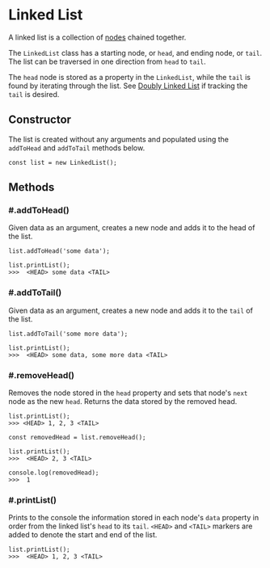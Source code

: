# Linked List
A linked list is a collection of [nodes](../Node/ReadMe.md) chained together. 

The `LinkedList` class has a starting node, or `head`, and ending node, or `tail`. The list can be traversed in one direction from `head` to `tail`.

The `head` node is stored as a property in the `LinkedList`, while the `tail` is found by iterating through the list. See [Doubly Linked List](../DoublyLinkedList/ReadMe.md) if tracking the `tail` is desired.

## Constructor
The list is created without any arguments and populated using the `addToHead` and `addToTail` methods below.
```
const list = new LinkedList();
```

## Methods
### \#.addToHead()
Given data as an argument, creates a new node and adds it to the head of the list. 
```
list.addToHead('some data');

list.printList();
>>>  <HEAD> some data <TAIL>
```

### \#.addToTail()
Given data as an argument, creates a new node and adds it to the `tail` of the list. 
```
list.addToTail('some more data');

list.printList();
>>>  <HEAD> some data, some more data <TAIL>
```

### \#.removeHead()
Removes the node stored in the `head` property and sets that node's `next` node as the new `head`. Returns the data stored by the removed head.
```
list.printList();
>>> <HEAD> 1, 2, 3 <TAIL>

const removedHead = list.removeHead();

list.printList();
>>>  <HEAD> 2, 3 <TAIL>

console.log(removedHead);
>>>  1
```

### \#.printList()
Prints to the console the information stored in each node's `data` property in order from the linked list's `head` to its `tail`. `<HEAD>` and `<TAIL>` markers are added to denote the start and end of the list.
```
list.printList();
>>>  <HEAD> 1, 2, 3 <TAIL>
```